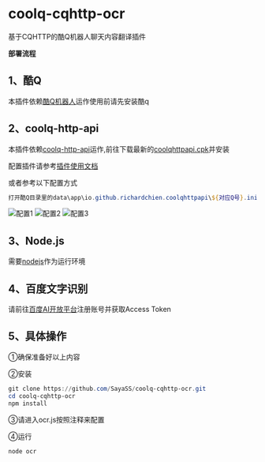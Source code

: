 # coolq-cqhttp-ocr
基于CQHTTP的酷Q机器人聊天内容翻译插件

**部署流程**



## 1、酷Q
本插件依赖<a href="https://cqp.cc/" target="_blank">酷Q机器人</a>运作使用前请先安装酷q
## 2、coolq-http-api
本插件依赖[coolq-http-api](https://github.com/richardchien/coolq-http-api)运作,前往下载最新的[coolqhttpapi.cpk](https://github.com/richardchien/coolq-http-api/releases)并安装

配置插件请参考[插件使用文档](https://cqhttp.cc/docs/4.13/#/)

或者参考以下配置方式
```ps1
打开酷Q目录里的data\app\io.github.richardchien.coolqhttpapi\${对应Q号}.ini
```
![配置1](https://pic.downk.cc/item/5e0c1a8476085c32892e3524.jpg)
![配置2](https://pic.downk.cc/item/5e0c1bbf76085c32892e6556.jpg)
![配置3](https://pic.downk.cc/item/5e0c1bd976085c32892e696c.jpg)

## 3、Node.js
需要[nodejs](https://nodejs.org/en/)作为运行环境
## 4、百度文字识别
请前往[百度AI开放平台](https://ai.baidu.com/ai-doc/OCR/zk3h7xz52)注册账号并获取Access Token
## 5、具体操作
①确保准备好以上内容

②安装
```ps1
git clone https://github.com/SayaSS/coolq-cqhttp-ocr.git
cd coolq-cqhttp-ocr
npm install
```

③请进入ocr.js按照注释来配置 

④运行
```ps1
node ocr
```
